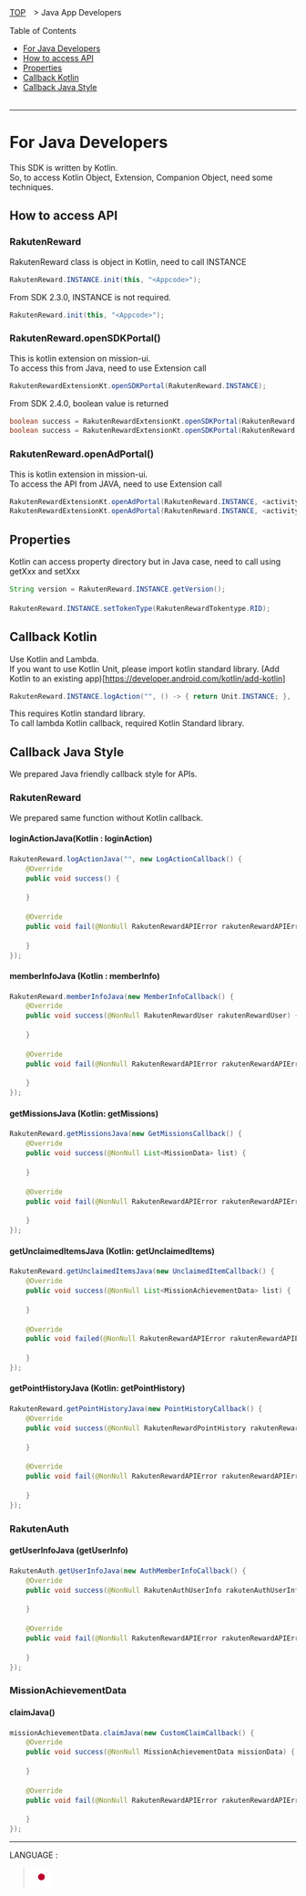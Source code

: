 [TOP](../../README.md#top)　> Java App Developers

Table of Contents
* [For Java Developers](#for-java-developers)<br>
* [How to access API](#how-to-access-api)<br>
* [Properties](#properties)<br/>
* [Callback Kotlin](#callback-kotlin)<br/>
* [Callback Java Style](#callback-java-style)<br><br>

---
# For Java Developers
This SDK is written by Kotlin.<br/>
So, to access Kotlin Object, Extension, Companion Object,
need some techniques.<br/>

## How to access API
### RakutenReward
RakutenReward class is object in Kotlin, need to call INSTANCE
```java
RakutenReward.INSTANCE.init(this, "<Appcode>");
```
From SDK 2.3.0, INSTANCE is not required.
```java
RakutenReward.init(this, "<Appcode>");
```

### RakutenReward.openSDKPortal()
This is kotlin extension on mission-ui.<br/>
To access this from Java, need to use Extension call<br/>

```java
RakutenRewardExtensionKt.openSDKPortal(RakutenReward.INSTANCE);
```
From SDK 2.4.0, boolean value is returned
```java
boolean success = RakutenRewardExtensionKt.openSDKPortal(RakutenReward.INSTANCE);
boolean success = RakutenRewardExtensionKt.openSDKPortal(RakutenReward.INSTANCE, <requestCcode>);
```

### RakutenReward.openAdPortal()
This is kotlin extension in mission-ui.<br/>
To access the API from JAVA, need to use Extension call<br/>

```java
RakutenRewardExtensionKt.openAdPortal(RakutenReward.INSTANCE, <activity context>);
RakutenRewardExtensionKt.openAdPortal(RakutenReward.INSTANCE, <activity context>, <request code>);
```

## Properties
Kotlin can access property directory but in Java case, need to call
using getXxx and setXxx

```java
String version = RakutenReward.INSTANCE.getVersion();

RakutenReward.INSTANCE.setTokenType(RakutenRewardTokentype.RID);
```

## Callback Kotlin
Use Kotlin and Lambda.</br>
If you want to use Kotlin Unit, please import kotlin standard library. (Add Kotlin to an existing app)[https://developer.android.com/kotlin/add-kotlin]<br/>
```java
RakutenReward.INSTANCE.logAction("", () -> { return Unit.INSTANCE; }, (RakutenRewardAPIError e) -> { return Unit.INSTANCE; });
```
This requires Kotlin standard library.<br/>
To call lambda Kotlin callback, required Kotlin Standard library.<br/>

## Callback Java Style
We prepared Java friendly callback style for APIs.<br/>

### RakutenReward
We prepared same function without Kotlin callback.<br/>
#### loginActionJava(Kotlin : loginAction)
```java
RakutenReward.logActionJava("", new LogActionCallback() {
    @Override
    public void success() {
        
    }

    @Override
    public void fail(@NonNull RakutenRewardAPIError rakutenRewardAPIError) {

    }
});
```

#### memberInfoJava (Kotlin : memberInfo)
```java
RakutenReward.memberInfoJava(new MemberInfoCallback() {
    @Override
    public void success(@NonNull RakutenRewardUser rakutenRewardUser) {
        
    }

    @Override
    public void fail(@NonNull RakutenRewardAPIError rakutenRewardAPIError) {

    }
});
```


#### getMissionsJava (Kotlin: getMissions)
```java
RakutenReward.getMissionsJava(new GetMissionsCallback() {
    @Override
    public void success(@NonNull List<MissionData> list) {
        
    }

    @Override
    public void fail(@NonNull RakutenRewardAPIError rakutenRewardAPIError) {

    }
});
```

#### getUnclaimedItemsJava (Kotlin: getUnclaimedItems)
```java
RakutenReward.getUnclaimedItemsJava(new UnclaimedItemCallback() {
    @Override
    public void success(@NonNull List<MissionAchievementData> list) {
        
    }

    @Override
    public void failed(@NonNull RakutenRewardAPIError rakutenRewardAPIError) {

    }
});
```

#### getPointHistoryJava (Kotlin: getPointHistory)
```java
RakutenReward.getPointHistoryJava(new PointHistoryCallback() {
    @Override
    public void success(@NonNull RakutenRewardPointHistory rakutenRewardPointHistory) {

    }

    @Override
    public void fail(@NonNull RakutenRewardAPIError rakutenRewardAPIError) {

    }
});
```

### RakutenAuth
#### getUserInfoJava (getUserInfo)
```java
RakutenAuth.getUserInfoJava(new AuthMemberInfoCallback() {
    @Override
    public void success(@NonNull RakutenAuthUserInfo rakutenAuthUserInfo) {
                
    }

    @Override
    public void fail(@NonNull RakutenRewardAPIError rakutenRewardAPIError) {

    }
});
```

### MissionAchievementData
#### claimJava()
```java
missionAchievementData.claimJava(new CustomClaimCallback() {
    @Override
    public void success(@NonNull MissionAchievementData missionData) {
        
    }

    @Override
    public void fail(@NonNull RakutenRewardAPIError rakutenRewardAPIError) {

    }    
});
```

---
LANGUAGE :
> [![ja](../lang/ja.png)](../ja/java/README.md)
